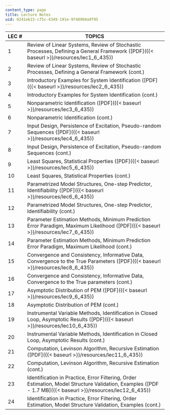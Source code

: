 ```yaml
---
content_type: page
title: Lecture Notes
uid: 0241eb15-cf5c-4349-191e-9748904a9f95
---
```


| LEC # | TOPICS |
| --- | --- |
| 1 | Review of Linear Systems, Review of Stochastic Processes, Defining a General Framework ([PDF]({{< baseurl >}}/resources/lec1_6_435)) |
| 2 | Review of Linear Systems, Review of Stochastic Processes, Defining a General Framework (cont.) |
| 3 | Introductory Examples for System Identification ([PDF]({{< baseurl >}}/resources/lec2_6_435)) |
| 4 | Introductory Examples for System Identification (cont.) |
| 5 | Nonparametric Identification ([PDF]({{< baseurl >}}/resources/lec3_6_435)) |
| 6 | Nonparametric Identification (cont.) |
| 7 | Input Design, Persistence of Excitation, Pseudo-random Sequences ([PDF]({{< baseurl >}}/resources/lec4_6_435)) |
| 8 | Input Design, Persistence of Excitation, Pseudo-random Sequences (cont.) |
| 9 | Least Squares, Statistical Properties ([PDF]({{< baseurl >}}/resources/lec5_6_435)) |
| 10 | Least Squares, Statistical Properties (cont.) |
| 11 | Parametrized Model Structures, One-step Predictor, Identifiability ([PDF]({{< baseurl >}}/resources/lec6_6_435)) |
| 12 | Parametrized Model Structures, One-step Predictor, Identifiability (cont.) |
| 13 | Parameter Estimation Methods, Minimum Prediction Error Paradigm, Maximum Likelihood ([PDF]({{< baseurl >}}/resources/lec7_6_435)) |
| 14 | Parameter Estimation Methods, Minimum Prediction Error Paradigm, Maximum Likelihood (cont.) |
| 15 | Convergence and Consistency, Informative Data, Convergence to the True Parameters ([PDF]({{< baseurl >}}/resources/lec8_6_435)) |
| 16 | Convergence and Consistency, Informative Data, Convergence to the True parameters (cont.) |
| 17 | Asymptotic Distribution of PEM ([PDF]({{< baseurl >}}/resources/lec9_6_435)) |
| 18 | Asymptotic Distribution of PEM (cont.) |
| 19 | Instrumental Variable Methods, Identification in Closed Loop, Asymptotic Results ([PDF]({{< baseurl >}}/resources/lec10_6_435)) |
| 20 | Instrumental Variable Methods, Identification in Closed Loop, Asymptotic Results (cont.) |
| 21 | Computation, Levinson Algorithm, Recursive Estimation ([PDF]({{< baseurl >}}/resources/lec11_6_435)) |
| 22 | Computation, Levinson Algorithm, Recursive Estimation (cont.) |
| 23 | Identification in Practice, Error Filtering, Order Estimation, Model Structure Validation, Examples ([PDF - 1.7 MB]({{< baseurl >}}/resources/lec12_6_435)) |
| 24 | Identification in Practice, Error Filtering, Order Estimation, Model Structure Validation, Examples (cont.)
